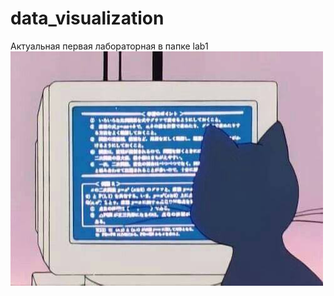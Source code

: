 # data_visualization
Актуальная первая лабораторная в папке lab1
![эх картинка не загрузилась](pics/kitty.jpg)